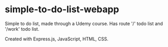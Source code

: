 # simple-to-do-list-webapp
Simple to do list, made through a Udemy course. Has route '/' todo list and '/work' todo list.

Created with Express.js, JavaScript, HTML, CSS.
